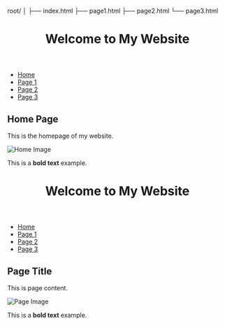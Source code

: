 root/
│
├── index.html
├── page1.html
├── page2.html
└── page3.html

<!DOCTYPE html>
<html lang="en">
<head>
    <meta charset="UTF-8">
    <meta name="viewport" content="width=device-width, initial-scale=1.0">
    <title>Home Page</title>
</head>
<body>
    <header>
        <h1>Welcome to My Website</h1>
    </header>
    <nav>
        <ul>
            <li><a href="index.html">Home</a></li>
            <li><a href="page1.html">Page 1</a></li>
            <li><a href="page2.html">Page 2</a></li>
            <li><a href="page3.html">Page 3</a></li>
        </ul>
    </nav>
    <main>
        <h2>Home Page</h2>
        <p>This is the homepage of my website.</p>
        <img src="images/home.jpg" alt="Home Image">
        <p>This is a <strong>bold text</strong> example.</p>
    </main>
</body>
</html>
<!DOCTYPE html>
<html lang="en">
<head>
    <meta charset="UTF-8">
    <meta name="viewport" content="width=device-width, initial-scale=1.0">
    <title>Page Title</title>
</head>
<body>
    <header>
        <h1>Welcome to My Website</h1>
    </header>
    <nav>
        <ul>
            <li><a href="index.html">Home</a></li>
            <li><a href="page1.html">Page 1</a></li>
            <li><a href="page2.html">Page 2</a></li>
            <li><a href="page3.html">Page 3</a></li>
        </ul>
    </nav>
    <main>
        <h2>Page Title</h2>
        <p>This is page content.</p>
        <img src="images/page1.jpg" alt="Page Image">
        <p>This is a <strong>bold text</strong> example.</p>
    </main>
</body>
</html>
